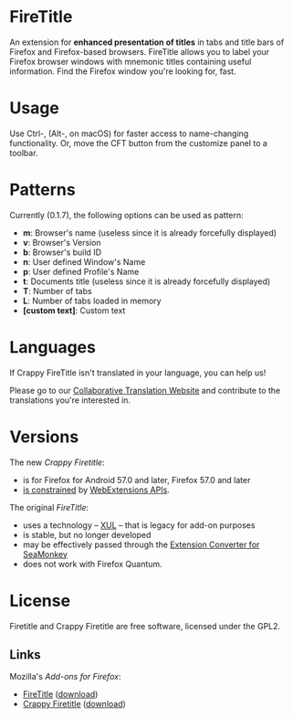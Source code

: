 FireTitle
=========

An extension for **enhanced presentation of titles** in tabs and title bars of
Firefox and Firefox-based browsers. FireTitle allows you to label your Firefox
browser windows with mnemonic titles containing useful information. Find the
Firefox window you're looking for, fast.

Usage
=====
Use Ctrl-, (Alt-, on macOS) for faster access to name-changing functionality.
Or, move the CFT button from the customize panel to a toolbar.

Patterns
========
Currently (0.1.7), the following options can be used as pattern:

 - **m**: Browser's name (useless since it is already forcefully displayed)
 - **v**: Browser's Version
 - **b**: Browser's build ID
 - **n**: User defined Window's Name
 - **p**: User defined Profile's Name
 - **t**: Documents title (useless since it is already forcefully displayed)
 - **T**: Number of tabs
 - **L**: Number of tabs loaded in memory
 - **[custom text]**: Custom text

Languages
=========
If Crappy FireTitle isn't translated in your language, you can help us!

Please go to our [Collaborative Translation Website](https://hosted.weblate.org/projects/crappy-firetitle/translations/) and
contribute to the translations you're interested in.

Versions
========
The new _Crappy Firetitle_:

- is for Firefox for Android 57.0 and later, Firefox 57.0 and later 
- [is constrained](https://bugzilla.mozilla.org/show_bug.cgi?id=1396010#a13659144_582971) by [WebExtensions APIs](https://wiki.mozilla.org/WebExtensions).

The original _FireTitle_:

- uses a technology – [XUL](https://developer.mozilla.org/en-US/docs/Mozilla/Tech/XUL) – that is legacy for add-on purposes
- is stable, but no longer developed
- may be effectively passed through the [Extension Converter for SeaMonkey](http://addonconverter.fotokraina.com/)
- does not work with Firefox Quantum.

License
=======

Firetitle and Crappy Firetitle are free software, licensed under the GPL2.


## Links

Mozilla's _Add-ons for Firefox_: 

* [FireTitle](https://addons.mozilla.org/addon/firetitle/) ([download](https://addons.mozilla.org/downloads/latest/1298/))
* [Crappy Firetitle](https://addons.mozilla.org/addon/crappy-firetitle/) ([download](https://addons.mozilla.org/downloads/latest/850618/)) 

